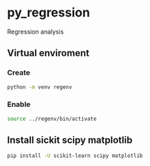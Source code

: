 # py_regression
Regression analysis

## Virtual enviroment
### Create
```bash 
python -m venv regenv  
```

### Enable
```bash
source ../regenv/bin/activate
```


## Install sickit scipy matplotlib
```bash
pip install -U scikit-learn scipy matplotlib
```
